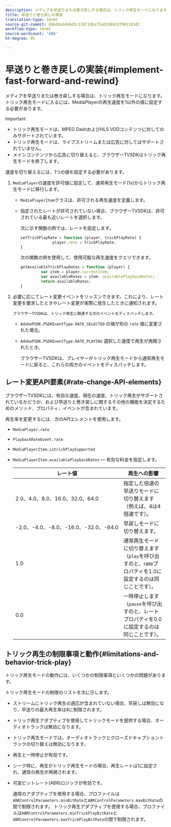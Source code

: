 ```yaml
---
description: メディアを早送りまたは巻き戻しする場合は、トリック再生モードになります。 トリック再生モードに入るには、MediaPlayerの再生速度を1以外の値に設定する必要があります。
title: 早送りと巻き戻しの実装
translation-type: tm+mt
source-git-commit: 89bdda1d4bd5c126f19ba75a819942df901183d1
workflow-type: tm+mt
source-wordcount: '488'
ht-degree: 0%

---
```



# 早送りと巻き戻しの実装{#implement-fast-forward-and-rewind}

メディアを早送りまたは巻き戻しする場合は、トリック再生モードになります。 トリック再生モードに入るには、MediaPlayerの再生速度を1以外の値に設定する必要があります。

>[!IMPORTANT]
>
>* トリック再生モードは、MPEG DashおよびHLS VODコンテンツに対してのみサポートされています。
>* トリック再生モードは、ライブストリームまたは広告に対してはサポートされていません。
>* メインコンテンツから広告に切り替えると、ブラウザーTVSDKはトリック再生モードを終了します。

>



速度を切り替えるには、1つの値を設定する必要があります。

1. `MediaPlayer`の速度を許可値に設定して、通常再生モード(1x)からトリック再生モードに移行します。

   * `MediaPlayerItem`クラスは、許可される再生速度を定義します。
   * 指定されたレートが許可されていない場合、ブラウザーTVSDKは、許可されている最も近いレートを選択します。

      次に示す関数の例では、レートを設定します。

      ```js
      setTrickPlayRate = function (player, trickPlayRate) { 
                    player.rate = trickPlayRate; 
      }
      ```

      次の関数の例を使用して、使用可能な再生速度をクエリできます。

      ```js
      getAvailableTrickPlayRates = function (player) { 
               var item = player.currentItem; 
               var availableRates = item. availablePlaybackRates; 
               return availableRates; 
      } 
      ```

1. 必要に応じてレート変更イベントをリッスンできます。これにより、レート変更を要求したときやレート変更が実際に発生したときに通知されます。

       ブラウザーTVSDKは、トリック再生に関連する次のイベントをディスパッチします。
   
   * `AdobePSDK.PSDKEventType.RATE_SELECTED` の値が別の `rate` 値に変更された場合。

   * `AdobePSDK.PSDKEventType.RATE_PLAYING` 選択した速度で再生が再開されたとき。

      ブラウザーTVSDKは、プレイヤーがトリック再生モードから通常再生モードに戻ると、これらの両方のイベントをディスパッチします。

## レート変更API要素{#rate-change-API-elements}

ブラウザーTVSDKには、有効な速度、現在の速度、トリック再生がサポートされているかどうか、および早送りと巻き戻しに関するその他の機能を決定するためのメソッド、プロパティ、イベントが含まれています。

再生率を変更するには、次のAPIエレメントを使用します。

* `MediaPlayer.rate`
* `PlaybackRateEvent.rate`
* `MediaPlayerItem.istrickPlaySupported`
* `MediaPlayerItem.availablePlaybackRates`  — 有効な料金を指定します。

   | レート値 | 再生への影響 |
   |---|---|
   | 2.0、4.0、8.0、16.0、32.0、64.0 | 指定した倍速の早送りモードに切り替えます（例えば、4は4倍速です）。 |
   | -2.0、-4.0、-8.0、-16.0、-32.0、-64.0 | 早戻しモードに切り替えます。 |
   | 1.0 | 通常再生モードに切り替えます（`play`を呼び出すのと、rateプロパティを1.0に設定するのは同じことです）。 |
   | 0.0 | 一時停止します（`pause`を呼び出すのと、レートプロパティを0.0に設定するのは同じことです）。 |

## トリック再生の制限事項と動作{#limitations-and-behavior-trick-play}

トリック再生モードの動作には、いくつかの制限事項といくつかの問題があります。

トリック再生モードの制限のリストを次に示します。

* ストリームにトリック再生の適応が含まれていない場合、早戻しは無効になり、早送りの最大再生率は8に制限されます。
* トリック再生アダプティブを使用してトリックモードを提供する場合、オーディオトラックは無効になります。
* トリック再生モードでは、オーディオトラックとクローズドキャプショントラックの切り替えは無効になります。
* 再生と一時停止が有効です。
* シーク時に、再生がトリック再生モードの場合、再生レートは1に設定され、通常の再生が再開されます。
* 可変ビットレート(ABR)ロジックが有効です。

   通常のアダプティブを使用する場合、プロファイルは`ABRControlParameters.minBitRate`と`ABRControlParameters.maxBitRate`の間で制限されます。 トリック再生アダプティブを使用する場合、プロファイルは`ABRControlParameters.minTrickPlayBitRate`と`ABRControlParameters.maxTrickPlayBitRate`の間で制限されます。